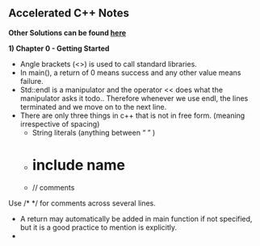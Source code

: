 ## Accelerated C++ Notes

**Other Solutions can be found [here](http://mathalope.co.uk/accelerated-c-solutions/)**

**1) Chapter 0 - Getting Started**



*   Angle brackets (<>) is used to call standard libraries.
*   In main(), a return of 0 means success and any other value means failure. 
*   Std::endl is a manipulator and the operator << does what the manipulator asks it todo.. Therefore whenever we use endl, the lines terminated and we move on to the next line. 
*   There are only three things in c++ that is not in free form. (meaning irrespective of spacing)
    *   String literals (anything between “ ” )
    *   # include name
    *   // comments

Use /*     */ for comments across several lines.
*   A return may automatically be added in main function if not specified, but it is a good practice to mention is explicitly.
*   
